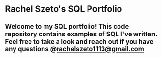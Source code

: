 # Rachel Szeto's SQL Portfolio

## Welcome to my SQL portfolio! This code repository contains examples of SQL I've written. Feel free to take a look and reach out if you have any questions @rachelszeto1113@gmail.com
